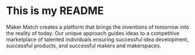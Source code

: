 # This is my README

Maker Match creates a platform that brings the inventions of tomorrow into the reality of today. Our unique approach guides ideas to a competitive marketplace of talented individuals ensuring successful idea development, successful products, and successful makers and makerspaces.